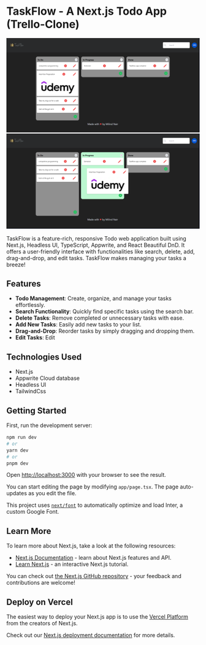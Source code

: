 # TaskFlow - A Next.js Todo App (Trello-Clone)

![TaskFlow Preview](./public/home.png)
![drag and drop](./public/drag.png)

TaskFlow is a feature-rich, responsive Todo web application built using Next.js, Headless UI, TypeScript, Appwrite, and React Beautiful DnD. It offers a user-friendly interface with functionalities like search, delete, add, drag-and-drop, and edit tasks. TaskFlow makes managing your tasks a breeze!

## Features

- **Todo Management**: Create, organize, and manage your tasks effortlessly.
- **Search Functionality**: Quickly find specific tasks using the search bar.
- **Delete Tasks**: Remove completed or unnecessary tasks with ease.
- **Add New Tasks**: Easily add new tasks to your list.
- **Drag-and-Drop**: Reorder tasks by simply dragging and dropping them.
- **Edit Tasks**: Edit

## Technologies Used

- Next.js
- Appwrite Cloud database
- Headless UI
- TailwindCss

## Getting Started

First, run the development server:

```bash
npm run dev
# or
yarn dev
# or
pnpm dev
```

Open [http://localhost:3000](http://localhost:3000) with your browser to see the result.

You can start editing the page by modifying `app/page.tsx`. The page auto-updates as you edit the file.

This project uses [`next/font`](https://nextjs.org/docs/basic-features/font-optimization) to automatically optimize and load Inter, a custom Google Font.

## Learn More

To learn more about Next.js, take a look at the following resources:

- [Next.js Documentation](https://nextjs.org/docs) - learn about Next.js features and API.
- [Learn Next.js](https://nextjs.org/learn) - an interactive Next.js tutorial.

You can check out [the Next.js GitHub repository](https://github.com/vercel/next.js/) - your feedback and contributions are welcome!

## Deploy on Vercel

The easiest way to deploy your Next.js app is to use the [Vercel Platform](https://vercel.com/new?utm_medium=default-template&filter=next.js&utm_source=create-next-app&utm_campaign=create-next-app-readme) from the creators of Next.js.

Check out our [Next.js deployment documentation](https://nextjs.org/docs/deployment) for more details.

